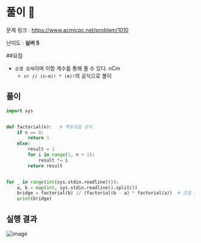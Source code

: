 # 풀이 :notebook:

   문제 링크 : https://www.acmicpc.net/problem/1010
   
   난이도 : __실버 5__
   
##요점
- `순열 문제`이며 이항 계수를 통해 풀 수 있다. nCm
    - `n! // (n-m)! * (m)!`의 공식으로 풀이


## 풀이

```python
import sys


def factorial(n):   # 팩토리얼 공식
    if n == 0:
        return 1
    else:
        result = 1
        for i in range(1, n + 1):
            result *= i
        return result


for _ in range(int(sys.stdin.readline())):
    a, b = map(int, sys.stdin.readline().split())
    bridge = factorial(b) // (factorial(b - a) * factorial(a))  # 조합 문제
    print(bridge)

```

## 실행 결과

![image](https://user-images.githubusercontent.com/84619866/145409886-f9b9a841-4964-4932-89eb-754856fec517.png)
